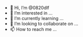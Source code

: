 - 👋 Hi, I’m @0820dlf
- 👀 I’m interested in ...
- 🌱 I’m currently learning ...
- 💞️ I’m looking to collaborate on ...
- 📫 How to reach me ...

<!---
0820dlf/0820dlf is a ✨ special ✨ repository because its `README.md` (this file) appears on your GitHub profile.
You can click the Preview link to take a look at your changes.
--->
